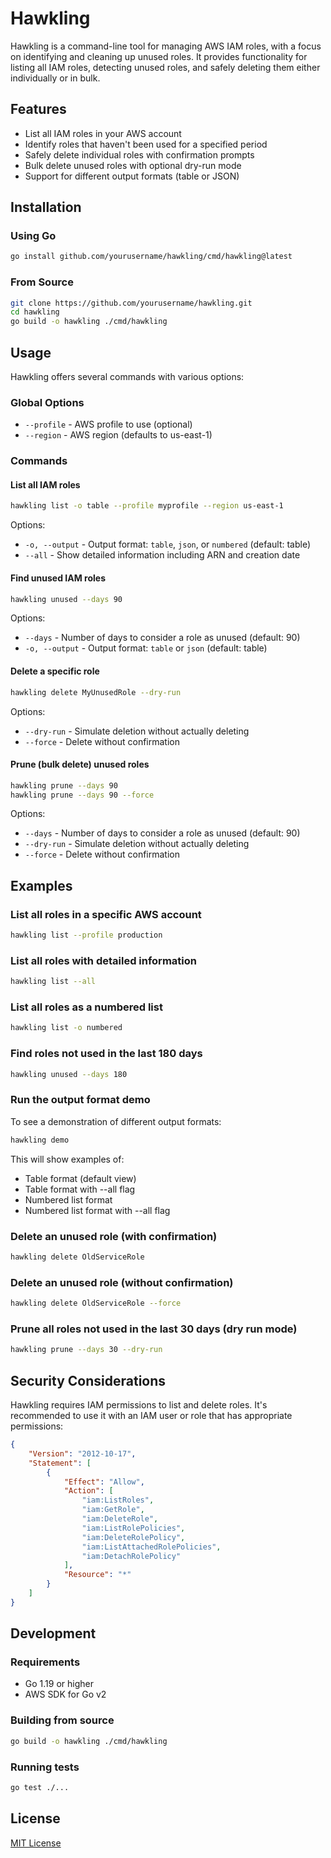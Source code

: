 # Hawkling

Hawkling is a command-line tool for managing AWS IAM roles, with a focus on identifying and cleaning up unused roles. It provides functionality for listing all IAM roles, detecting unused roles, and safely deleting them either individually or in bulk.

## Features

- List all IAM roles in your AWS account
- Identify roles that haven't been used for a specified period
- Safely delete individual roles with confirmation prompts
- Bulk delete unused roles with optional dry-run mode
- Support for different output formats (table or JSON)

## Installation

### Using Go

```bash
go install github.com/yourusername/hawkling/cmd/hawkling@latest
```

### From Source

```bash
git clone https://github.com/yourusername/hawkling.git
cd hawkling
go build -o hawkling ./cmd/hawkling
```

## Usage

Hawkling offers several commands with various options:

### Global Options

- `--profile` - AWS profile to use (optional)
- `--region` - AWS region (defaults to us-east-1)

### Commands

#### List all IAM roles

```bash
hawkling list -o table --profile myprofile --region us-east-1
```

Options:
- `-o, --output` - Output format: `table`, `json`, or `numbered` (default: table)
- `--all` - Show detailed information including ARN and creation date

#### Find unused IAM roles

```bash
hawkling unused --days 90
```

Options:
- `--days` - Number of days to consider a role as unused (default: 90)
- `-o, --output` - Output format: `table` or `json` (default: table)

#### Delete a specific role

```bash
hawkling delete MyUnusedRole --dry-run
```

Options:
- `--dry-run` - Simulate deletion without actually deleting
- `--force` - Delete without confirmation

#### Prune (bulk delete) unused roles

```bash
hawkling prune --days 90
hawkling prune --days 90 --force
```

Options:
- `--days` - Number of days to consider a role as unused (default: 90)
- `--dry-run` - Simulate deletion without actually deleting
- `--force` - Delete without confirmation

## Examples

### List all roles in a specific AWS account

```bash
hawkling list --profile production
```

### List all roles with detailed information

```bash
hawkling list --all
```

### List all roles as a numbered list

```bash
hawkling list -o numbered
```

### Find roles not used in the last 180 days

```bash
hawkling unused --days 180
```

### Run the output format demo

To see a demonstration of different output formats:

```bash
hawkling demo
```

This will show examples of:
- Table format (default view)
- Table format with --all flag
- Numbered list format
- Numbered list format with --all flag

### Delete an unused role (with confirmation)

```bash
hawkling delete OldServiceRole
```

### Delete an unused role (without confirmation)

```bash
hawkling delete OldServiceRole --force
```

### Prune all roles not used in the last 30 days (dry run mode)

```bash
hawkling prune --days 30 --dry-run
```

## Security Considerations

Hawkling requires IAM permissions to list and delete roles. It's recommended to use it with an IAM user or role that has appropriate permissions:

```json
{
    "Version": "2012-10-17",
    "Statement": [
        {
            "Effect": "Allow",
            "Action": [
                "iam:ListRoles",
                "iam:GetRole",
                "iam:DeleteRole",
                "iam:ListRolePolicies",
                "iam:DeleteRolePolicy",
                "iam:ListAttachedRolePolicies",
                "iam:DetachRolePolicy"
            ],
            "Resource": "*"
        }
    ]
}
```

## Development

### Requirements

- Go 1.19 or higher
- AWS SDK for Go v2

### Building from source

```bash
go build -o hawkling ./cmd/hawkling
```

### Running tests

```bash
go test ./...
```

## License

[MIT License](LICENSE)